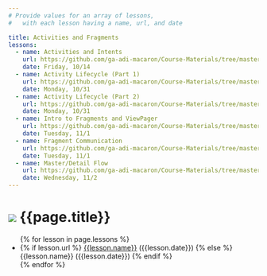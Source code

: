 ```yaml
---
# Provide values for an array of lessons,
#   with each lesson having a name, url, and date

title: Activities and Fragments
lessons:
  - name: Activities and Intents
    url: https://github.com/ga-adi-macaron/Course-Materials/tree/master/lessons/activities-and-fragments/activities-and-intents-lesson
    date: Friday, 10/14
  - name: Activity Lifecycle (Part 1)
    url: https://github.com/ga-adi-macaron/Course-Materials/tree/master/lessons/activities-and-fragments/activity-life-cycle-1-lesson
    date: Monday, 10/31
  - name: Activity Lifecycle (Part 2)
    url: https://github.com/ga-adi-macaron/Course-Materials/tree/master/lessons/activities-and-fragments/activity-life-cycle-2-lesson
    date: Monday, 10/31
  - name: Intro to Fragments and ViewPager
    url: https://github.com/ga-adi-macaron/Course-Materials/tree/master/lessons/activities-and-fragments/fragments-1-lesson
    date: Tuesday, 11/1
  - name: Fragment Communication
    url: https://github.com/ga-adi-macaron/Course-Materials/tree/master/lessons/activities-and-fragments/fragments-2-lesson
    date: Tuesday, 11/1
  - name: Master/Detail Flow
    url: https://github.com/ga-adi-macaron/Course-Materials/tree/master/lessons/activities-and-fragments/master-detail-flow
    date: Wednesday, 11/2
---
```


# ![](https://ga-dash.s3.amazonaws.com/production/assets/logo-9f88ae6c9c3871690e33280fcf557f33.png) {{page.title}}

<ul>
  {% for lesson in page.lessons %}
  <li>
    {% if lesson.url %}
      <a href="{{lesson.url}}">{{lesson.name}}</a> ({{lesson.date}})
    {% else %}
      {{lesson.name}} ({{lesson.date}})
    {% endif %}</li>
  </li>
  {% endfor %}
</ul>
